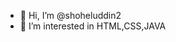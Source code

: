 - 👋 Hi, I’m @shoheluddin2
- 👀 I’m interested in HTML,CSS,JAVA

<!---
shoheluddin2/shoheluddin2 is a ✨ special ✨ repository because its `README.md` (this file) appears on your GitHub profile.
You can click the Preview link to take a look at your changes.
--->
